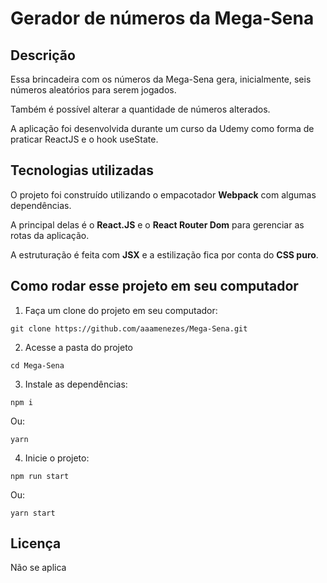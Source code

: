 # Gerador de números da Mega-Sena

## Descrição

Essa brincadeira com os números da Mega-Sena gera, inicialmente, seis números aleatórios para serem jogados.

Também é possível alterar a quantidade de números alterados.

A aplicação foi desenvolvida durante um curso da Udemy como forma de praticar ReactJS e o hook useState.

## Tecnologias utilizadas

O projeto foi construído utilizando o empacotador **Webpack** com algumas dependências.  

A principal delas é o **React.JS** e o **React Router Dom** para gerenciar as rotas da aplicação.  

A estruturação é feita com **JSX** e a estilização fica por conta do **CSS puro**.

## Como rodar esse projeto em seu computador

1. Faça um clone do projeto em seu computador:

```
git clone https://github.com/aaamenezes/Mega-Sena.git
```

2. Acesse a pasta do projeto

```
cd Mega-Sena
```

3. Instale as dependências:

```
npm i
```

Ou:

```
yarn
```

4. Inicie o projeto:

```
npm run start
```

Ou: 

```
yarn start
```

## Licença

Não se aplica
